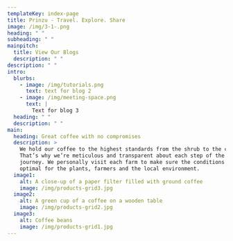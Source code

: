 ```yaml
---
templateKey: index-page
title: Prinzu - Travel. Explore. Share
image: /img/3-1-.png
heading: " "
subheading: " "
mainpitch:
  title: View Our Blogs
  description: " "
description: " "
intro:
  blurbs:
    - image: /img/tutorials.png
      text: text for blog 2
    - image: /img/meeting-space.png
      text: |
        Text for blog 3
  heading: " "
  description: " "
main:
  heading: Great coffee with no compromises
  description: >
    We hold our coffee to the highest standards from the shrub to the cup.
    That’s why we’re meticulous and transparent about each step of the coffee’s
    journey. We personally visit each farm to make sure the conditions are
    optimal for the plants, farmers and the local environment.
  image1:
    alt: A close-up of a paper filter filled with ground coffee
    image: /img/products-grid3.jpg
  image2:
    alt: A green cup of a coffee on a wooden table
    image: /img/products-grid2.jpg
  image3:
    alt: Coffee beans
    image: /img/products-grid1.jpg
---
```

